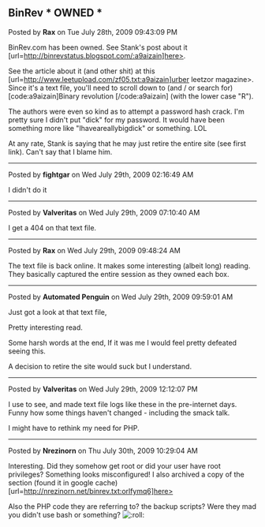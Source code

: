## BinRev  * OWNED *
Posted by **Rax** on Tue July 28th, 2009 09:43:09 PM

BinRev.com has been owned.  See Stank's post about it [url=http://binrevstatus.blogspot.com/:a9aizain]here>.

See the article about it (and other shit) at this [url=http://www.leetupload.com/zf05.txt:a9aizain]urber leetzor magazine>.  Since it's a text file, you'll need to scroll down to (and / or search for) [code:a9aizain]Binary revolution [/code:a9aizain] (with the lower case "R").

The authors were even so kind as to attempt a password hash crack.  I'm pretty sure I didn't put "dick" for my password. It would have been something more like "Ihaveareallybigdick" or something. LOL

At any rate, Stank is saying that he may just retire the entire site (see first link). Can't say that I blame him.

--------------------------------------------------------------------------------

Posted by **fightgar** on Wed July 29th, 2009 02:16:49 AM

I didn't do it

--------------------------------------------------------------------------------

Posted by **Valveritas** on Wed July 29th, 2009 07:10:40 AM

I get a 404 on that text file.

--------------------------------------------------------------------------------

Posted by **Rax** on Wed July 29th, 2009 09:48:24 AM

The text file is back online.  It makes some interesting (albeit long) reading. They basically captured the entire session as they owned each box.

--------------------------------------------------------------------------------

Posted by **Automated Penguin** on Wed July 29th, 2009 09:59:01 AM

Just got a look at that text file,

Pretty interesting read.

Some harsh words at the end, If it was me I would feel pretty defeated seeing this.

A decision to retire the site would suck but I understand.

--------------------------------------------------------------------------------

Posted by **Valveritas** on Wed July 29th, 2009 12:12:07 PM

I use to see, and made text file logs like these in the pre-internet days.  Funny how some things haven't changed - including the smack talk.

I might have to rethink my need for PHP.

--------------------------------------------------------------------------------

Posted by **Nrezinorn** on Thu July 30th, 2009 10:29:04 AM

Interesting.
Did they somehow get root or did your user have root privileges?   Something looks misconfigured!
I also archived a copy of the section (found it in google cache)  [url=http://nrezinorn.net/binrev.txt:orlfymq6]here>

Also the PHP code they are referring to?  the backup scripts?  Were they mad you didn't use bash or something?   <!-- s:roll: --><img src="{SMILIES_PATH}/icon_rolleyes.gif" alt=":roll:" title="Rolling Eyes" /><!-- s:roll: -->

